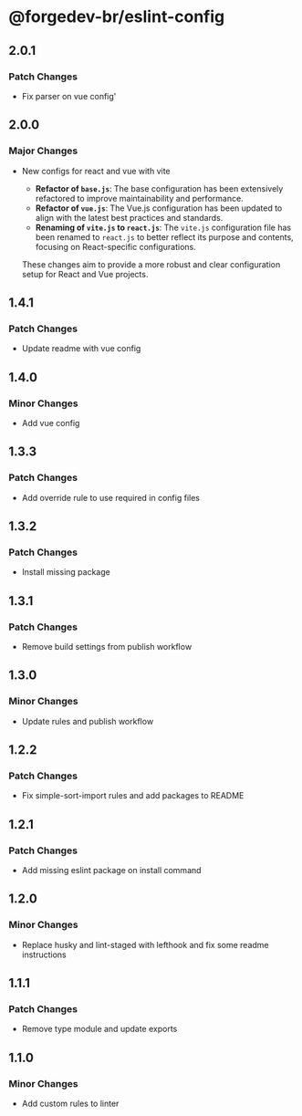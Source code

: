# @forgedev-br/eslint-config

## 2.0.1

### Patch Changes

- Fix parser on vue config'

## 2.0.0

### Major Changes

- New configs for react and vue with vite

  - **Refactor of `base.js`**: The base configuration has been extensively refactored to improve maintainability and performance.
  - **Refactor of `vue.js`**: The Vue.js configuration has been updated to align with the latest best practices and standards.
  - **Renaming of `vite.js` to `react.js`**: The `vite.js` configuration file has been renamed to `react.js` to better reflect its purpose and contents, focusing on React-specific configurations.

  These changes aim to provide a more robust and clear configuration setup for React and Vue projects.

## 1.4.1

### Patch Changes

- Update readme with vue config

## 1.4.0

### Minor Changes

- Add vue config

## 1.3.3

### Patch Changes

- Add override rule to use required in config files

## 1.3.2

### Patch Changes

- Install missing package

## 1.3.1

### Patch Changes

- Remove build settings from publish workflow

## 1.3.0

### Minor Changes

- Update rules and publish workflow

## 1.2.2

### Patch Changes

- Fix simple-sort-import rules and add packages to README

## 1.2.1

### Patch Changes

- Add missing eslint package on install command

## 1.2.0

### Minor Changes

- Replace husky and lint-staged with lefthook and fix some readme instructions

## 1.1.1

### Patch Changes

- Remove type module and update exports

## 1.1.0

### Minor Changes

- Add custom rules to linter
